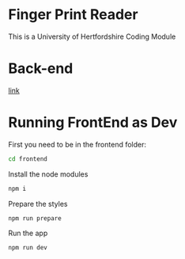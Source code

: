 # Finger Print Reader
This is a University of Hertfordshire Coding Module

# Back-end
[link](./backend/README.md)

# Running FrontEnd as Dev
First you need to be in the frontend folder:
```cmd
cd frontend
```
Install the node modules
```cmd
npm i
```
Prepare the styles
```cmd
npm run prepare
```
Run the app
```cmd
npm run dev
```

